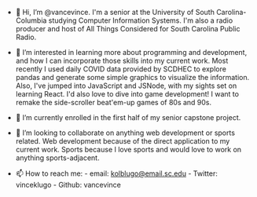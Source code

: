 - 👋 Hi, I’m @vancevince. I'm a senior at the University of South Carolina-Columbia studying Computer Information Systems. 
     I'm also a radio producer and host of All Things Considered for South Carolina Public Radio.
     
- 👀 I’m interested in learning more about programming and development, and how I can incorporate those skills into my current work.
     Most recently I used daily COVID data provided by SCDHEC to explore pandas and generate some simple graphics to visualize the information. 
     Also, I've jumped into JavaScript and JSNode, with my sights set on learning React. I'd also love to dive into 
     game development! I want to remake the side-scroller beat'em-up games of 80s and 90s.

- 🌱 I’m currently enrolled in the first half of my senior capstone project.
     
- 💞️ I’m looking to collaborate on anything web development or sports related. Web development because of the direct application
     to my current work. Sports because I love sports and would love to work on anything sports-adjacent. 
- 📫 How to reach me: 
        - email: kolblugo@email.sc.edu
        - Twitter: vinceklugo
        - Github: vancevince

<!---
vancevince/vancevince is a ✨ special ✨ repository because its `README.md` (this file) appears on your GitHub profile.
You can click the Preview link to take a look at your changes.
--->
